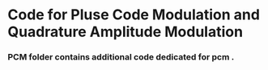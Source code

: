 # Code for Pluse Code Modulation and Quadrature Amplitude Modulation

### PCM folder contains additional code dedicated for pcm .
